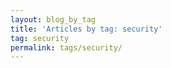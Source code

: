 ```yaml
---
layout: blog_by_tag
title: 'Articles by tag: security'
tag: security
permalink: tags/security/
---
```


